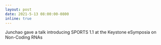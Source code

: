 ```yaml
---
layout: post
date: 2021-5-13 08:00:00-0800
inline: true
---
```


Junchao gave a talk introducing SPORTS 1.1  at the Keystone eSymposia on Non-Coding RNAs